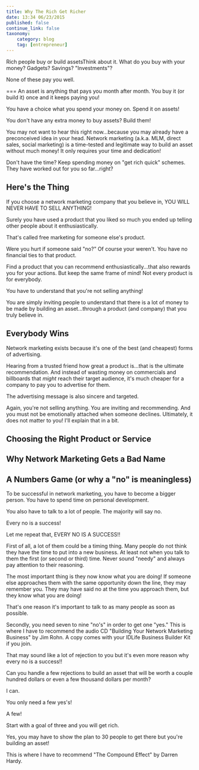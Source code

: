 ```yaml
---
title: Why The Rich Get Richer
date: 13:34 06/23/2015
published: false
continue_link: false
taxonomy:
    category: blog
    tag: [entrepreneur]
---
```


Rich people buy or build assetsThink about it. What do you buy with your money? Gadgets? Savings? "Investments"?

None of these pay you well.

===
An asset is anything that pays you month after month. You buy it (or build it) once and it keeps paying you!

You have a choice what you spend your money on. Spend it on assets!

You don't have any extra money to buy assets? Build them!

You may not want to hear this right now...because you may already have a preconceived idea in your head. Network 
marketing (a.k.a. MLM, direct sales, social marketing) is a time-tested and legitimate way to build an asset without 
much money! It only requires your time and dedication!

Don't have the time? Keep spending money on "get rich quick" schemes. They have worked out for you so far...right?

## Here's the Thing

If you choose a network marketing company that you believe in, YOU WILL NEVER HAVE TO SELL ANYTHING!

Surely you have used a product that you liked so much you ended up telling other people about it enthusiastically.

That's called free marketing for someone else's product.

Were you hurt if someone said "no?" Of course your weren't. You have no financial ties to that product.

Find a product that you can recommend enthusiastically...that also rewards you for your actions. But keep the same 
frame of mind! Not every product is for everybody.

You have to understand that you're not selling anything!

You are simply inviting people to understand that there is a lot of money to be made by building an asset...through 
a product (and company) that you truly believe in.

## Everybody Wins

Network marketing exists because it's one of the best (and cheapest) forms of advertising.

Hearing from a trusted friend how great a product is...that is the ultimate recommendation. And instead of wasting 
money on commercials and billboards that *might* reach their target audience, it's much cheaper for a company to pay 
you to advertise for them.

The advertising message is also sincere and targeted.

Again, you're not selling anything. You are inviting and recommending. And you must not be emotionally attached when 
someone declines. Ultimately, it does not matter to you! I'll explain that in a bit.

## Choosing the Right Product or Service

## Why Network Marketing Gets a Bad Name

## A Numbers Game (or why a "no" is meaningless)

To be successful in network marketing, you have to become a bigger person. You have to spend time on personal 
development.

You also have to talk to a lot of people. The majority will say no.

Every no is a success!

Let me repeat that, EVERY NO IS A SUCCESS!!

First of all, a lot of them could be a timing thing. Many people do not think they have the time to put into a new 
business. At least not when you talk to them the first (or second or third) time. Never sound "needy" and always pay 
attention to their reasoning.

The most important thing is they now know what you are doing! If someone else approaches them with the same opportunity 
down the line, they may remember you. They may have said no at the time you approach them, but they know what you are 
doing!

That's one reason it's important to talk to as many people as soon as possible.

Secondly, you need seven to nine "no's" in order to get one "yes." This is where I have to recommend the audio CD 
"Building Your Network Marketing Business" by Jim Rohn. A copy comes with your IDLife Business Builder Kit if you join.

That may sound like a lot of rejection to you but it's even more reason why every no is a success!!

Can you handle a few rejections to build an asset that will be worth a couple hundred dollars or even a few thousand 
dollars per month?

I can.

You only need a few yes's!

A few!

Start with a goal of three and you will get rich.

Yes, you may have to show the plan to 30 people to get there but you're building an asset!

This is where I have to recommend "The Compound Effect" by Darren Hardy.